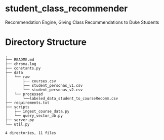 # student_class_recommender
Recommendation Engine, Giving Class Recommendations to Duke Students

# Directory Structure

```
.
├── README.md
├── chroma.log
├── constants.py
├── data
│   └── raw
│       ├── courses.csv
│       ├── student_personas_v1.csv
│       └── student_personas_v2.csv
│   └── processed
│       └──labeled_data_student_to_courseRecomm.csv
├── requirements.txt
├── scripts
│   ├── ingest_course_data.py
│   └── query_vector_db.py
├── server.py
└── util.py

4 directories, 11 files
```

